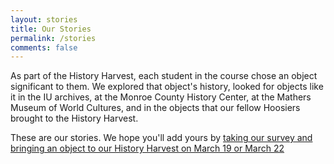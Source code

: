 ```yaml
---
layout: stories
title: Our Stories
permalink: /stories
comments: false
---
```


As part of the History Harvest, each student in the course chose an object significant to them. We explored that object's history, looked for objects like it in the IU archives, at the Monroe County History Center, at the Mathers Museum of World Cultures, and in the objects that our fellow Hoosiers brought to the History Harvest.

These are our stories. We hope you'll add yours by [taking our survey and bringing an object to our History Harvest on March 19 or March 22](https://docs.google.com/forms/d/e/1FAIpQLScnAh6QqC09MJleFKIM7MMxayxLX2HFWQAoQvzNXnpdD8vU4w/viewform?usp=sf_link)
